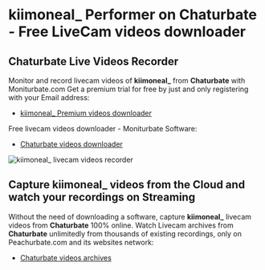 # kiimoneal_ Performer on Chaturbate - Free LiveCam videos downloader

## Chaturbate Live Videos Recorder

Monitor and record livecam videos of **kiimoneal_** from **Chaturbate** with Moniturbate.com
Get a premium trial for free by just and only registering with your Email address:
* [kiimoneal_ Premium videos downloader](https://moniturbate.com/request-demo-licence-key.html)

Free livecam videos downloader - Moniturbate Software:
* [Chaturbate videos downloader](https://moniturbate.com/moniturbate-download-software.html)

![kiimoneal_ livecam videos recorder](https://peachurnet.com/templates/moniturbate-software.png)


## Capture kiimoneal_ videos from the Cloud and watch your recordings on Streaming

Without the need of downloading a software, capture **kiimoneal_** livecam videos from **Chaturbate** 100% online.
Watch Livecam archives from **Chaturbate** unlimitedly from thousands of existing recordings, only on Peachurbate.com and its websites network:
* [Chaturbate videos archives](https://peachurnet.com/)